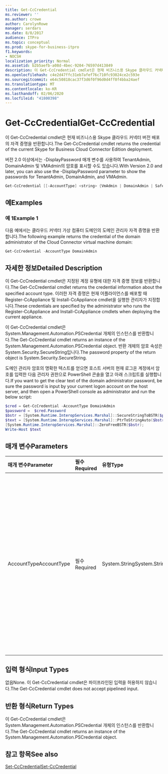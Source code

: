```yaml
---
title: Get-CcCredential
ms.reviewer: ''
ms.author: crowe
author: CarolynRowe
manager: serdars
ms.date: 8/8/2017
audience: ITPro
ms.topic: conceptual
ms.prod: skype-for-business-itpro
f1.keywords:
- NOCSH
localization_priority: Normal
ms.assetid: b2b5aefb-a08d-4bec-9204-76597d413849
description: 이 Get-CcCredential cmdlet은 현재 비즈니스용 Skype 클라우드 커넥터 버전 배포의 자격 증명을 반환합니다.
ms.openlocfilehash: c4e2d47ffc31eb7afef76c710fc93024ce2c593e
ms.sourcegitcommit: e64c50818cac37f3d6f0f96d0d4ff0f4bba24aef
ms.translationtype: MT
ms.contentlocale: ko-KR
ms.lasthandoff: 02/06/2020
ms.locfileid: "41800398"
---
```

# <a name="get-cccredential"></a><span data-ttu-id="811be-103">Get-CcCredential</span><span class="sxs-lookup"><span data-stu-id="811be-103">Get-CcCredential</span></span>
 
<span data-ttu-id="811be-104">이 Get-CcCredential cmdlet은 현재 비즈니스용 Skype 클라우드 커넥터 버전 배포의 자격 증명을 반환합니다.</span><span class="sxs-lookup"><span data-stu-id="811be-104">The Get-CcCredential cmdlet returns the credential of the current Skype for Business Cloud Connector Edition deployment.</span></span> 
  
<span data-ttu-id="811be-105">버전 2.0 이상에서는 -DisplayPassword 매개 변수를 사용하여 TenantAdmin, DomainAdmin 및 VMAdmin의 암호를 표시할 수도 있습니다.</span><span class="sxs-lookup"><span data-stu-id="811be-105">With Version 2.0 and later, you can also use the -DisplayPassword parameter to show the passwords for TenantAdmin, DomainAdmin, and VMAdmin.</span></span>
  
```powershell
Get-CcCredential [[-AccountType] <string> {VmAdmin | DomainAdmin | SafeModeAdmin | ExternalCert | TenantAdmin}]
```

## <a name="examples"></a><span data-ttu-id="811be-106">예</span><span class="sxs-lookup"><span data-stu-id="811be-106">Examples</span></span>
<span data-ttu-id="811be-107"><a name="Examples"> </a></span><span class="sxs-lookup"><span data-stu-id="811be-107"><a name="Examples"> </a></span></span>

### <a name="example-1"></a><span data-ttu-id="811be-108">예 1</span><span class="sxs-lookup"><span data-stu-id="811be-108">Example 1</span></span>

<span data-ttu-id="811be-109">다음 예에서는 클라우드 커넥터 가상 컴퓨터 도메인의 도메인 관리자 자격 증명을 반환합니다.</span><span class="sxs-lookup"><span data-stu-id="811be-109">The following example returns the credential of the domain administrator of the Cloud Connector virtual machine domain:</span></span>
  
```powershell
Get-CcCredential -AccountType DomainAdmin
```

## <a name="detailed-description"></a><span data-ttu-id="811be-110">자세한 정보</span><span class="sxs-lookup"><span data-stu-id="811be-110">Detailed Description</span></span>
<span data-ttu-id="811be-111"><a name="DetailedDescription"> </a></span><span class="sxs-lookup"><span data-stu-id="811be-111"><a name="DetailedDescription"> </a></span></span>

<span data-ttu-id="811be-112">이 Get-CcCredential cmdlet은 지정된 계정 유형에 대한 자격 증명 정보를 반환합니다.</span><span class="sxs-lookup"><span data-stu-id="811be-112">The Get-CcCredential cmdlet returns the credential information about the specified account type.</span></span> <span data-ttu-id="811be-113">이러한 자격 증명은 현재 어플라이언스를 배포할 때 Register-CcAppliance 및 Install-CcAppliance cmdlet을 실행한 관리자가 지정합니다.</span><span class="sxs-lookup"><span data-stu-id="811be-113">These credentials are specified by the administrator who runs the Register-CcAppliance and Install-CcAppliance cmdlets when deploying the current appliance.</span></span> 
  
<span data-ttu-id="811be-114">이 Get-CcCredential cmdlet은 System.Management.Automation.PSCredential 개체의 인스턴스를 반환합니다.</span><span class="sxs-lookup"><span data-stu-id="811be-114">The Get-CcCredential cmdlet returns an instance of the System.Management.Automation.PSCredential object.</span></span> <span data-ttu-id="811be-115">반환 개체의 암호 속성은 System.Security.SecureString입니다.</span><span class="sxs-lookup"><span data-stu-id="811be-115">The password property of the return object is System.Security.SecureString.</span></span>
  
<span data-ttu-id="811be-116">도메인 관리자 암호의 명확한 텍스트를 얻으면 호스트 서버의 현재 로그온 계정에서 암호를 입력한 다음 관리자 권한으로 PowerShell 콘솔을 열고 아래 스크립트를 실행합니다.</span><span class="sxs-lookup"><span data-stu-id="811be-116">If you want to get the clear text of the domain administrator password, be sure the password is input by your current logon account on the host server, and then open a PowerShell console as administrator and run the below script:</span></span>
  
```powershell
$cred = Get-CcCredential -AccountType DomainAdmin
$password =  $cred.Password
$bstr = [System.Runtime.InteropServices.Marshal]::SecureStringToBSTR($password);
$text = [System.Runtime.InteropServices.Marshal]::PtrToStringAuto($bstr);
[System.Runtime.InteropServices.Marshal]::ZeroFreeBSTR($bstr);
Write-Host $text
```

## <a name="parameters"></a><span data-ttu-id="811be-117">매개 변수</span><span class="sxs-lookup"><span data-stu-id="811be-117">Parameters</span></span>
<span data-ttu-id="811be-118"><a name="DetailedDescription"> </a></span><span class="sxs-lookup"><span data-stu-id="811be-118"><a name="DetailedDescription"> </a></span></span>

|<span data-ttu-id="811be-119">**매개 변수**</span><span class="sxs-lookup"><span data-stu-id="811be-119">**Parameter**</span></span>|<span data-ttu-id="811be-120">**필수**</span><span class="sxs-lookup"><span data-stu-id="811be-120">**Required**</span></span>|<span data-ttu-id="811be-121">**유형**</span><span class="sxs-lookup"><span data-stu-id="811be-121">**Type**</span></span>|<span data-ttu-id="811be-122">**설명**</span><span class="sxs-lookup"><span data-stu-id="811be-122">**Description**</span></span>|
|:-----|:-----|:-----|:-----|
| <span data-ttu-id="811be-123">AccountType</span><span class="sxs-lookup"><span data-stu-id="811be-123">AccountType</span></span> <br/> |<span data-ttu-id="811be-124">필수</span><span class="sxs-lookup"><span data-stu-id="811be-124">Required</span></span>  <br/> | <span data-ttu-id="811be-125">System.String</span><span class="sxs-lookup"><span data-stu-id="811be-125">System.String</span></span> <br/> | <span data-ttu-id="811be-126">AccountType 값은 다음 중 하나일 수 있습니다.</span><span class="sxs-lookup"><span data-stu-id="811be-126">AccountType value can be one of the following:</span></span> <br/>  <span data-ttu-id="811be-127">VmAdmin: 클라우드 커넥터 가상 컴퓨터의 로컬 관리자입니다.</span><span class="sxs-lookup"><span data-stu-id="811be-127">VmAdmin: the local administrator of Cloud Connector virtual machines.</span></span> <br/>  <span data-ttu-id="811be-128">DomainAdmin: 클라우드 커넥터 가상 컴퓨터 도메인의 도메인 관리자입니다.</span><span class="sxs-lookup"><span data-stu-id="811be-128">DomainAdmin: Domain administrator of Cloud Connector virtual machine domain.</span></span> <br/>  <span data-ttu-id="811be-129">SafeModeAdmin: 클라우드 커넥터 가상 컴퓨터 도메인 컨트롤러의 SafeModeAdmin</span><span class="sxs-lookup"><span data-stu-id="811be-129">SafeModeAdmin: SafeModeAdmin of Cloud Connector virtual machine domain controller.</span></span> <br/>  <span data-ttu-id="811be-130">ExternalCert: 에지 서버에 설치된 외부 인증서의 계정입니다.</span><span class="sxs-lookup"><span data-stu-id="811be-130">ExternalCert: Account of external certificate installed on the Edge Server.</span></span> <br/>  <span data-ttu-id="811be-131">TenantAdmin: O365 테넌트의 관리자입니다.</span><span class="sxs-lookup"><span data-stu-id="811be-131">TenantAdmin: Administrator of the O365 tenant.</span></span> <br/> |
   
## <a name="input-types"></a><span data-ttu-id="811be-132">입력 형식</span><span class="sxs-lookup"><span data-stu-id="811be-132">Input Types</span></span>
<span data-ttu-id="811be-133"><a name="InputTypes"> </a></span><span class="sxs-lookup"><span data-stu-id="811be-133"><a name="InputTypes"> </a></span></span>

<span data-ttu-id="811be-134">없음</span><span class="sxs-lookup"><span data-stu-id="811be-134">None.</span></span> <span data-ttu-id="811be-135">이 Get-CcCredential cmdlet은 파이프라인된 입력을 허용하지 않습니다.</span><span class="sxs-lookup"><span data-stu-id="811be-135">The Get-CcCredential cmdlet does not accept pipelined input.</span></span>
  
## <a name="return-types"></a><span data-ttu-id="811be-136">반환 형식</span><span class="sxs-lookup"><span data-stu-id="811be-136">Return Types</span></span>
<span data-ttu-id="811be-137"><a name="ReturnTypes"> </a></span><span class="sxs-lookup"><span data-stu-id="811be-137"><a name="ReturnTypes"> </a></span></span>

<span data-ttu-id="811be-138">이 Get-CcCredential cmdlet은 System.Management.Automation.PSCredential 개체의 인스턴스를 반환합니다.</span><span class="sxs-lookup"><span data-stu-id="811be-138">The Get-CcCredential cmdlet returns an instance of the System.Management.Automation.PSCredential object.</span></span>
  
## <a name="see-also"></a><span data-ttu-id="811be-139">참고 항목</span><span class="sxs-lookup"><span data-stu-id="811be-139">See also</span></span>
<span data-ttu-id="811be-140"><a name="ReturnTypes"> </a></span><span class="sxs-lookup"><span data-stu-id="811be-140"><a name="ReturnTypes"> </a></span></span>

[<span data-ttu-id="811be-141">Set-CcCredential</span><span class="sxs-lookup"><span data-stu-id="811be-141">Set-CcCredential</span></span>](set-cccredential.md)
  

